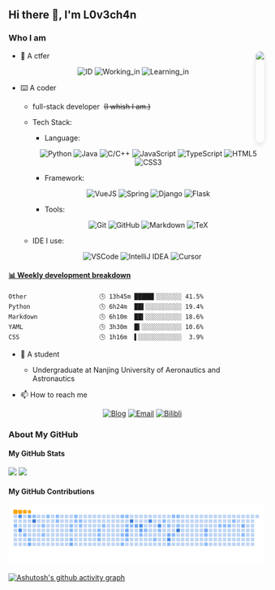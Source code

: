 ## Hi there 👋, I'm L0v3ch4n

### Who I am

<img align="right" height="180rem" src="https://avatars.githubusercontent.com/u/61489983" style="border-radius: 20px; box-shadow: 0 4px 10px #2222; margin-left: 20px;" />

- 🚩 A ctfer

  <div align="center">
    
   ![ID](https://img.shields.io/badge/ID-L0v3ch4n-blue?style=for-the-badge)
   ![Working_in](https://img.shields.io/badge/Working_in-Crypto-green?style=for-the-badge)
   ![Learning_in](https://img.shields.io/badge/Learning_in-AI-pink?style=for-the-badge)

  </div>

- ⌨️ A coder
  - full-stack developer&nbsp;&nbsp;~~(I whish I am.)~~
  - Tech Stack:
    - Language:
    
     <div align="center">
    
      ![Python](https://img.shields.io/badge/Python-blue?style=for-the-badge&logo=Python&logoColor=white)
      ![Java](https://img.shields.io/badge/Java-orange?style=for-the-badge&logo=Java&logoColor=white)
      ![C/C++](https://img.shields.io/badge/C%2FC%2B%2B-blue?style=for-the-badge&logo=C&logoColor=white)
      ![JavaScript](https://img.shields.io/badge/JavaScript-yellow?style=for-the-badge&logo=JavaScript&logoColor=white)
      ![TypeScript](https://img.shields.io/badge/TypeScript-00599C?style=for-the-badge&logo=TypeScript&logoColor=white)
      ![HTML5](https://img.shields.io/badge/HTML5-E34F26?style=for-the-badge&logo=HTML5&logoColor=white)
      ![CSS3](https://img.shields.io/badge/CSS3-1572B6?style=for-the-badge&logo=CSS3&logoColor=white)
    
     </div>
     
    - Framework:
    
     <div align="center">
      
      ![VueJS](https://img.shields.io/badge/Vue.js-35495e.svg?style=for-the-badge&logo=vue.js&logoColor=4FC08D)
      ![Spring](https://img.shields.io/badge/Spring-6DB33F.svg?style=for-the-badge&logo=spring&logoColor=white)
      ![Django](https://img.shields.io/badge/Django-092E20.svg?style=for-the-badge&logo=django&logoColor=white)
      ![Flask](https://img.shields.io/badge/Flask-000.svg?style=for-the-badge&logo=flask&logoColor=white)
      
     </div>
     
    - Tools:
    
     <div align="center">
      
      ![Git](https://img.shields.io/badge/Git-F05032?style=for-the-badge&logo=git&logoColor=white)
      ![GitHub](https://img.shields.io/badge/GitHub-181717?style=for-the-badge&logo=github&logoColor=white)
      ![Markdown](https://img.shields.io/badge/Markdown-000000?style=for-the-badge&logo=markdown&logoColor=white)
      ![TeX](https://img.shields.io/badge/LaTeX-092E20?style=for-the-badge&logo=LaTeX&logoColor=white)
      
     </div>

  - IDE I use:

   <div align="center">
     
    ![VSCode](https://img.shields.io/badge/-VS%20Code-007ACC?style=for-the-badge&logo=visual-studio-code&logoColor=white)
    ![IntelliJ IDEA](https://img.shields.io/badge/IntelliJ%20IDEA-2C2255?style=for-the-badge&logo=intellijidea&logoColor=white)
    ![Cursor](https://img.shields.io/badge/Cursor-181717?style=for-the-badge&logo=cursor&logoColor=white)
  
   </div>

<!-- Waka Box -->
  <!-- waka-box start -->
#### <a href="https://gist.github.com/4a7eb433b1567bd06dc5d33eaeb5cde9" target="_blank">📊 Weekly development breakdown</a>
```text
Other                    🕓 13h45m █████▍░░░░░░░ 41.5%
Python                   🕓 6h24m  ██▌░░░░░░░░░░ 19.4%
Markdown                 🕓 6h10m  ██▍░░░░░░░░░░ 18.6%
YAML                     🕓 3h30m  █▍░░░░░░░░░░░ 10.6%
CSS                      🕓 1h16m  ▌░░░░░░░░░░░░  3.9%
```
<!-- Powered by https://github.com/YouEclipse/waka-box-go . -->
<!-- waka-box end -->

- 📖 A student
  - Undergraduate at Nanjing University of Aeronautics and Astronautics

- 📫 How to reach me

  <div align="center">
    
   [![Blog](https://img.shields.io/badge/Blog-black?style=for-the-badge&logo=RSS)](https://blog.l0v3ch4n.top)
   [![Email](https://img.shields.io/badge/Mail-D14836?style=for-the-badge&logo=gmail&logoColor=white)](mailto:lovechan@nuaa.edu.cn)
   [![Bilibli](https://img.shields.io/badge/Bilibili-FB7299?style=for-the-badge&logo=Bilibili)](https://b23.tv/1Y5XwJk)
  
  </div>

### About My GitHub

#### My GitHub Stats
<!-- GitHub stats -->
<picture>
  <source
    srcset="https://github-readme-stats.vercel.app/api?username=Cuber-Wei&show_icons=true&hide_border=true&line_height=24&theme=dark&t=1"
    media="(prefers-color-scheme: dark)"
  />
  <img src="https://github-readme-stats.vercel.app/api?username=Cuber-Wei&show_icons=true&hide_border=true&line_height=24&t=1" />
</picture>
<picture>
  <source
    srcset="https://github-readme-stats.vercel.app/api/top-langs/?username=Cuber-Wei&layout=compact&hide_border=true&langs_count=8&theme=dark"
    media="(prefers-color-scheme: dark)"
  />
  <img src="https://github-readme-stats.vercel.app/api/top-langs/?username=Cuber-Wei&layout=compact&hide_border=true&langs_count=8" />
</picture>

#### My GitHub Contributions
<!-- GitHub snk -->
<picture>
  <source media="(prefers-color-scheme: dark)" srcset="https://raw.githubusercontent.com/Cuber-Wei/Cuber-Wei/output/github-snake-dark.svg" />
  <source media="(prefers-color-scheme: light)" srcset="https://raw.githubusercontent.com/Cuber-Wei/Cuber-Wei/output/ocean.gif" />
  <img alt="github-snake" src="https://raw.githubusercontent.com/Cuber-Wei/Cuber-Wei/output/ocean.gif" />
</picture>

[![Ashutosh's github activity graph](https://github-readme-activity-graph.vercel.app/graph?username=cuber-wei&theme=react)](https://github.com/ashutosh00710/github-readme-activity-graph)
